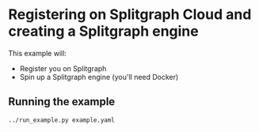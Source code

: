 # Registering on Splitgraph Cloud and creating a Splitgraph engine

This example will:

* Register you on Splitgraph
* Spin up a Splitgraph engine (you'll need Docker)

## Running the example

`../run_example.py example.yaml`
